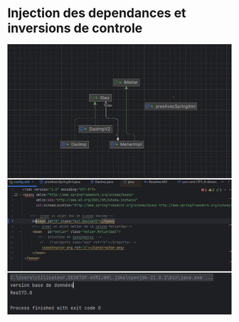 <h1>Injection des dependances et inversions de controle</h1>

<img src="captures/capture.png">
<img src="captures/capture_du_config.xml.png">
<img src="captures/VersionDB.png">
